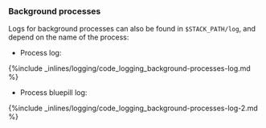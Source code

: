 <!-- post: -->


### Background processes

Logs for background processes can also be found in `$STACK_PATH/log`, and depend on the name of the process:

*   Process log: 

{%include _inlines/logging/code_logging_background-processes-log.md %}



*   Process bluepill log: 

{%include _inlines/logging/code_logging_background-processes-log-2.md %}



